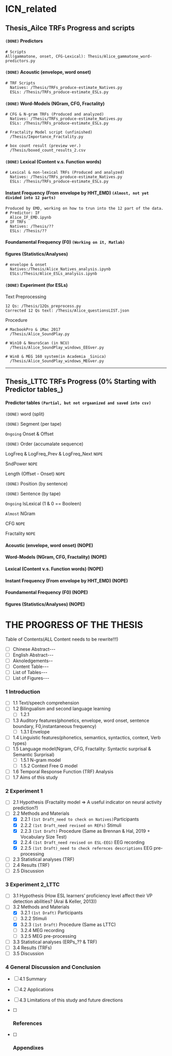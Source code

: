 # ICN_related

## Thesis_Ailce TRFs Progress and scripts

#### `(DONE)` Predictors
```
# Scripts
All(gammatone, onset, CFG-Lexical): Thesis/Alice_gammatone_word-predictors.py
```  
#### `(DONE)` Acoustic (envelope, word onset)
```
# TRF Scripts
  Natives: /Thesis/TRFs_produce-estimate_Natives.py
  ESLs: /Thesis/TRFs_produce-estimate_ESLs.py
```  
#### `(DONE)` Word-Models (NGram, CFG, Fractality)
```
# CFG & N-gram TRFs (Produced and analyzed)
  Natives: /Thesis/TRFs_produce-estimate_Natives.py
  ESLs: /Thesis/TRFs_produce-estimate_ESLs.py

# Fractality Model script (unfinished)
  /Thesis/Importance_Fractality.py

# box count result (preview ver.)
  /Thesis/boxed_count_results_2.csv
```  
#### `(DONE)` Lexical (Content v.s. Function words)
```
# Lexical & non-lexical TRFs (Produced and analyzed)
  Natives: /Thesis/TRFs_produce-estimate_Natives.py
  ESLs: /Thesis/TRFs_produce-estimate_ESLs.py
```  
#### Instant Frequency (From envelope by HHT_EMD)  `(Almost, not yet divided into 12 parts)`
```
Produced by EMD, working on how to trun into the 12 part of the data.
# Predictor: IF
  Alice_IF_EMD.ipynb
# IF TRFs
  Natives: /Thesis/??
  ESLs: /Thesis/??
```  
#### Foundamental Frequency (F0)  `(Working on it, Matlab)`

#### figures (Statistics/Analyses)
```
# envelope & onset
  Natives:/Thesis/Alice_Natives_analysis.ipynb
  ESLs:/Thesis/Alice_ESLs_analysis.ipynb
```  

#### `(DONE)` Experiment (for ESLs)
Text Preprocessing
```
12 Qs: /Thesis/12Qs_preprocess.py
Corrected 12 Qs text: /Thesis/Alice_questionsLIST.json
```
Procedure
```
# MacbookPro & iMac 2017
  /Thesis/Alice_SoundPlay.py

# Win10 & NeuroScan (in NCU)
  /Thesis/Alice_SoundPlay_windows_EEGver.py

# Win8 & MEG 160 system(in Academia _Sinica)
  /Thesis/Alice_SoundPlay_windows_MEGver.py
```
***

## Thesis_LTTC TRFs Progress (0% Starting with Predictor tables_)

#### Predictor tables `(Partial, but not orgaanized and saved into csv)`
`(DONE)` word (split)  

`(DONE)` Segment (per tape)  

`Ongoing` Onset & Offset   

`(DONE)` Order (accumalate sequence)  

LogFreq & LogFreq_Prev & LogFreq_Next  `NOPE`

SndPower  `NOPE`

Length (Offset - Onset)  `NOPE`  

`(DONE)` Position (by sentence)  

`(DONE)` Sentence (by tape)  

`Ongoing` IsLexical (1 & 0 == Booleen)  

`Almost` NGram  

CFG `NOPE`  

Fractality `NOPE`  

#### Acoustic (envelope, word onset)  (NOPE)

#### Word-Models (NGram, CFG, Fractality)  (NOPE)

#### Lexical (Content v.s. Function words)  (NOPE)

#### Instant Frequency (From envelope by HHT_EMD)  (NOPE)

#### Foundamental Frequency (F0)  (NOPE)

#### figures (Statistics/Analyses)  (NOPE)


# THE PROGRESS OF THE THESIS

Table of Contents(ALL Content needs to be rewrite!!!)  

- [ ] Chinese Abstract---  
- [ ] English Abstract---  
- [ ] Aknoledgements--  
- [ ] Content Table---  
- [ ] List of Tables---  
- [ ] List of Figures---  

### 1 Introduction

- [ ] 1.1 Text/speech comprehension  
- [ ] 1.2 Bilingualism and second language learning  
  - [ ] 1.2.1
- [ ] 1.3 Auditory features(phonetics, envelope, word onset, sentence boundary, F0,instantaneous frequency)
  - [ ] 1.3.1 Envelope
- [ ] 1.4 Linguistic features(phonetics, semantics, syntactics, context, Verb types)
- [ ] 1.5 Language model(Ngram, CFG, Fractality: Syntactic surprisal & Semantic Surprisal)
  - [ ] 1.5.1 N-gram model
  - [ ] 1.5.2 Context Free G model	
- [ ] 1.6 Temporal Response Function (TRF) Analysis
- [ ] 1.7 Aims of this study

### 2 Experiment 1

- [ ] 2.1 Hypothesis (Fractality model => A useful indicator on neural activity prediction?)
- [ ] 2.2 Methods and Materials
  - [x] 2.2.1 `(1st Draft_need to check on Natives)`Participants
  - [x] 2.2.2 `(1st Draft_need revised on REFs)` Stimuli
  - [x] 2.2.3 `(1st Draft)` Procedure (Same as Brennan & Hal, 2019 + Vocabulary Size Test)
  - [x] 2.2.4 `(1st Draft_need revised on ESL-EEG)` EEG recording
  - [x] 2.2.5 `(1st Draft)_need to check refernces descriptions` EEG pre-processing
- [ ] 2.3 Statistical analyses (TRF)
- [ ] 2.4 Results (TRF)
- [ ] 2.5 Discussion

### 3 Experiment 2_LTTC

- [ ] 3.1 Hypothesis (How ESL learners’ proficiency level affect their VP detection abilities? (Arai & Keller, 2013))
- [ ] 3.2 Methods and Materials
  - [x] 3.2.1 `(1st Draft)` Participants
  - [ ] 3.2.2 Stimuli
  - [x] 3.2.3 `(1st Draft)` Procedure (Same as LTTC)
  - [ ] 3.2.4 MEG recording
  - [ ] 3.2.5 MEG pre-processing
- [ ] 3.3 Statistical analyses (ERPs_?? & TRF)
- [ ] 3.4 Results (TRFs)
- [ ] 3.5 Discussion

### 4 General Discussion and Conclusion

- [ ] 4.1 Summary
- [ ] 4.2 Applications
- [ ] 4.3 Limitations of this study and future directions

- [ ] ### References
- [ ] ### Appendixes
